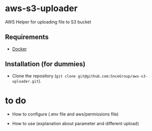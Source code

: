 # aws-s3-uploader

AWS Helper for uploading file to S3 bucket

## Requirements

- [Docker](https://www.docker.com/get-started)

## Installation (for dummies)

- Clone the repository (`git clone git@github.com:SnceGroup/aws-s3-uploader.git`).

# to do

- How to configure (.env file and aws/permissions file)

- How to use (explanation about parameter and different upload)
